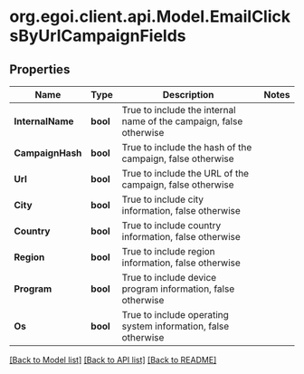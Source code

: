 
# org.egoi.client.api.Model.EmailClicksByUrlCampaignFields

## Properties

Name | Type | Description | Notes
------------ | ------------- | ------------- | -------------
**InternalName** | **bool** | True to include the internal name of the campaign, false otherwise | 
**CampaignHash** | **bool** | True to include the hash of the campaign, false otherwise | 
**Url** | **bool** | True to include the URL of the campaign, false otherwise | 
**City** | **bool** | True to include city information, false otherwise | 
**Country** | **bool** | True to include country information, false otherwise | 
**Region** | **bool** | True to include region information, false otherwise | 
**Program** | **bool** | True to include device program information, false otherwise | 
**Os** | **bool** | True to include operating system information, false otherwise | 

[[Back to Model list]](../README.md#documentation-for-models)
[[Back to API list]](../README.md#documentation-for-api-endpoints)
[[Back to README]](../README.md)

